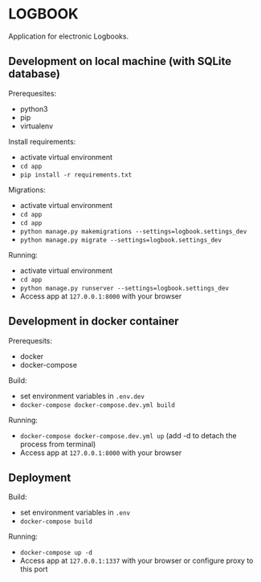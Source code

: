 # LOGBOOK

Application for electronic Logbooks.

## Development on local machine (with SQLite database)

Prerequesites:
* python3
* pip
* virtualenv

Install requirements:
* activate virtual environment
* `cd app`
* `pip install -r requirements.txt`

Migrations:
* activate virtual environment
* `cd app`
* `cd app`
* `python manage.py makemigrations --settings=logbook.settings_dev`
* `python manage.py migrate --settings=logbook.settings_dev`

Running:
* activate virtual environment
* `cd app`
* `python manage.py runserver --settings=logbook.settings_dev`
* Access app at `127.0.0.1:8000` with your browser

## Development in docker container

Prerequesits:
* docker
* docker-compose

Build:
* set environment variables in `.env.dev`
* `docker-compose docker-compose.dev.yml build`

Running:
* `docker-compose docker-compose.dev.yml up` (add -d to detach the process from terminal)
* Access app at `127.0.0.1:8000` with your browser

## Deployment

Build:
* set environment variables in `.env`
* `docker-compose build`

Running:
* `docker-compose up -d`
* Access app at `127.0.0.1:1337` with your browser or configure proxy to this port

